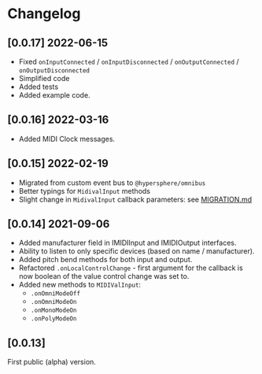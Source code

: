 # Changelog

## [0.0.17] 2022-06-15
- Fixed `onInputConnected` / `onInputDisconnected` / `onOutputConnected` / `onOutputDisconnected`
- Simplified code
- Added tests
- Added example code.

## [0.0.16] 2022-03-16
- Added MIDI Clock messages.

## [0.0.15] 2022-02-19

- Migrated from custom event bus to `@hypersphere/omnibus`
- Better typings for `MidivalInput` methods
- Slight change in `MidivalInput` callback parameters: see [MIGRATION.md](./MIGRATION.md)

## [0.0.14] 2021-09-06

- Added manufacturer field in IMIDIInput and IMIDIOutput interfaces.
- Ability to listen to only specific devices (based on name / manufacturer).
- Added pitch bend methods for both input and output.
- Refactored `.onLocalControlChange` - first argument for the callback is now boolean of the value control change was set to.
- Added new methods to `MIDIValInput`:
  - `.onOmniModeOff`
  - `.onOmniModeOn`
  - `.onMonoModeOn`
  - `.onPolyModeOn`

## [0.0.13]

First public (alpha) version.
